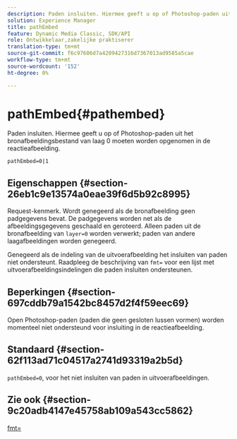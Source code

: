 ```yaml
---
description: Paden insluiten. Hiermee geeft u op of Photoshop-paden uit het bronafbeeldingsbestand van laag 0 moeten worden opgenomen in de reactieafbeelding.
solution: Experience Manager
title: pathEmbed
feature: Dynamic Media Classic, SDK/API
role: Ontwikkelaar,zakelijke praktiserer
translation-type: tm+mt
source-git-commit: f6c97606d7a4209427316d7367013ad9585a5cae
workflow-type: tm+mt
source-wordcount: '152'
ht-degree: 0%

---
```



# pathEmbed{#pathembed}

Paden insluiten. Hiermee geeft u op of Photoshop-paden uit het bronafbeeldingsbestand van laag 0 moeten worden opgenomen in de reactieafbeelding.

`pathEmbed=0|1`

## Eigenschappen {#section-26eb1c9e13574a0eae39f6d5b92c8995}

Request-kenmerk. Wordt genegeerd als de bronafbeelding geen padgegevens bevat. De padgegevens worden net als de afbeeldingsgegevens geschaald en geroteerd. Alleen paden uit de bronafbeelding van `layer=0` worden verwerkt; paden van andere laagafbeeldingen worden genegeerd.

Genegeerd als de indeling van de uitvoerafbeelding het insluiten van paden niet ondersteunt. Raadpleeg de beschrijving van `fmt=` voor een lijst met uitvoerafbeeldingsindelingen die paden insluiten ondersteunen.

## Beperkingen {#section-697cddb79a1542bc8457d2f4f59eec69}

Open Photoshop-paden (paden die geen gesloten lussen vormen) worden momenteel niet ondersteund voor insluiting in de reactieafbeelding.

## Standaard {#section-62f113ad71c04517a2741d93319a2b5d}

`pathEmbed=0`, voor het niet insluiten van paden in uitvoerafbeeldingen.

## Zie ook {#section-9c20adb4147e45758ab109a543cc5862}

[fmt=](../../../../../is-api/http-ref/image-serving-api-ref/c-http-protocol-reference/c-command-reference/r-is-http-fmt.md#reference-cdf10043423b45ba9fe15157fb3ae37a)
